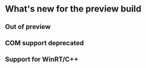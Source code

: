 # What's new for the preview build

## Out of preview

## COM support deprecated

## Support for WinRT/C++